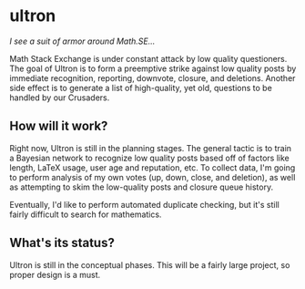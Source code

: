 ultron
======

*I see a suit of armor around Math.SE...*

Math Stack Exchange is under constant attack by low quality questioners.  The goal of Ultron is to form a preemptive strike against low quality posts by immediate recognition, reporting, downvote, closure, and deletions.  Another side effect is to generate a list of high-quality, yet old, questions to be handled by our Crusaders. 

How will it work?
-----------------

Right now, Ultron is still in the planning stages.  The general tactic is to train a Bayesian network to recognize low quality posts based off of factors like length, LaTeX usage, user age and reputation, etc.  To collect data, I'm going to perform analysis of my own votes (up, down, close, and deletion), as well as attempting to skim the low-quality posts and closure queue history.

Eventually, I'd like to perform automated duplicate checking, but it's still fairly difficult to search for mathematics.

What's its status?
------------------

Ultron is still in the conceptual phases.  This will be a fairly large project, so proper design is a must.
